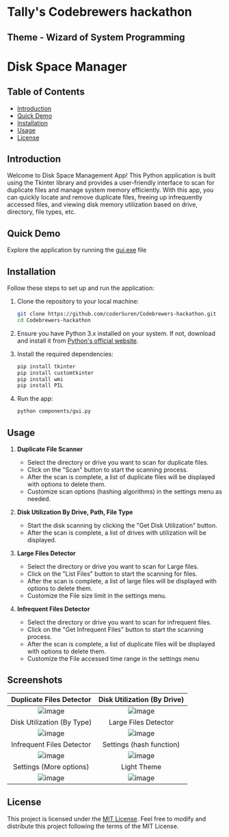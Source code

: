 # Tally's Codebrewers hackathon
## Theme - Wizard of System Programming
# Disk Space Manager 
## Table of Contents
- [Introduction](#introduction)
- [Quick Demo](#quick-demo) 
- [Installation](#installation)
- [Usage](#usage)
- [License](#license)

## Introduction

Welcome to Disk Space Management App! This Python application is built using the Tkinter library and provides a user-friendly interface to scan for duplicate files and manage system memory efficiently. With this app, you can quickly locate and remove duplicate files, freeing up infrequently accessed files, and viewing disk memory utilization based on drive, directory, file types, etc.

## Quick Demo
Explore the application by running the [gui.exe](https://github.com/coderSuren/Codebrewers-hackathon/releases/tag/v1.0.1) file
  
## Installation

Follow these steps to set up and run the application:

1. Clone the repository to your local machine:

   ```bash
   git clone https://github.com/coderSuren/Codebrewers-hackathon.git
   cd Codebrewers-hackathon
   ```
2. Ensure you have Python 3.x installed on your system. If not, download and install it from [Python's official website](https://www.python.org/downloads/).

3. Install the required dependencies:

   ```bash
   pip install tkinter
   pip install customtkinter
   pip install wmi
   pip install PIL
   ```

4. Run the app:

   ```bash
   python components/gui.py
   ```

## Usage

1. **Duplicate File Scanner**
   - Select the directory or drive you want to scan for duplicate files.
   - Click on the "Scan" button to start the scanning process.
   - After the scan is complete, a list of duplicate files will be displayed with options to delete them.
   - Customize scan options (hashing algorithms) in the settings menu as needed.

2. **Disk Utilization By Drive, Path, File Type**
   - Start the disk scanning by clicking the "Get Disk Utilization" button.
   - After the scan is complete, a list of drives with utilization will be displayed.

3. **Large Files Detector**
   - Select the directory or drive you want to scan for Large files.
   - Click on the "List Files" button to start the scanning for files.
   - After the scan is complete, a list of large files will be displayed with options to delete them.
   - Customize the File size limit in the settings menu.

4. **Infrequent Files Detector**
   - Select the directory or drive you want to scan for infrequent files.
   - Click on the "Get Infrequent Files" button to start the scanning process.
   - After the scan is complete, a list of duplicate files will be displayed with options to delete them.
   - Customize the File accessed time range in the settings menu
   
## Screenshots
|Duplicate Files Detector|Disk Utilization (By Drive)|
|:-------:|:-------:|
|![image](https://github.com/coderSuren/Codebrewers-hackathon/assets/80509210/44deda1e-6254-4a5f-a81d-4e4017b10424)|![image](https://github.com/coderSuren/Codebrewers-hackathon/assets/80509210/1dd6005d-d109-4ca3-995e-1115e92f4e2d)|
|Disk Utilization (By Type)|Large Files Detector|
|![image](https://github.com/coderSuren/Codebrewers-hackathon/assets/80509210/1cf38858-8aba-4b3c-b896-366b59d3360d)|![image](https://github.com/coderSuren/Codebrewers-hackathon/assets/80509210/9e8cd9bb-0442-4060-8098-5d27fe4904b6)|
|Infrequent Files Detector|Settings (hash function)|
|![image](https://github.com/coderSuren/Codebrewers-hackathon/assets/80509210/c1163d17-968a-4a41-b863-fa000d6f01cf)|![image](https://github.com/coderSuren/Codebrewers-hackathon/assets/80509210/7fc42b22-21f0-4dd2-87d7-ffd7c9f7e835)|
|Settings (More options)|Light Theme|
|![image](https://github.com/coderSuren/Codebrewers-hackathon/assets/80509210/5bf6856e-febe-4ea0-bb5a-3372f0275197)|![image](https://github.com/coderSuren/Codebrewers-hackathon/assets/80509210/fad59f2e-d591-43d5-9ce7-21c243bf80a0)|

## License

This project is licensed under the [MIT License](LICENSE). Feel free to modify and distribute this project following the terms of the MIT License.

